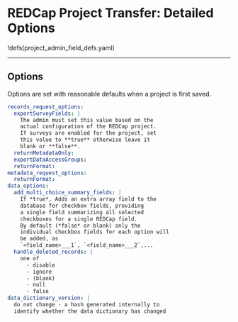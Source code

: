 # REDCap Project Transfer: Detailed Options

!defs(project_admin_field_defs.yaml)

---

## Options

Options are set with reasonable defaults when a project is first saved.

```yaml
records_request_options:
  exportSurveyFields: |
    The admin must set this value based on the 
    actual configuration of the REDCap project. 
    If surveys are enabled for the project, set 
    this value to **true** otherwise leave it 
    blank or **false**.
  returnMetadataOnly:
  exportDataAccessGroups:
  returnFormat:
metadata_request_options:
  returnFormat:
data_options:
  add_multi_choice_summary_fields: |
    If *true*, Adds an extra array field to the
    database for checkbox fields, providing
    a single field summarizing all selected 
    checkboxes for a single REDCap field.
    By default (*false* or blank) only the 
    individual checkbox fields for each option will
    be added, as 
    `<field_name>___1`, `<field_name>___2`,...
  handle_deleted_records: |
    one of
      - disable
      - ignore
      - (blank)
      - null
      - false
data_dictionary_version: |
  do not change - a hash generated internally to 
  identify whether the data dictionary has changed
```
